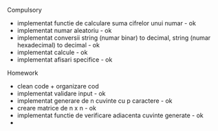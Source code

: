Compulsory
- implementat functie de calculare suma cifrelor unui numar - ok
- implementat numar aleatoriu - ok
- implementat conversii string (numar binar) to decimal, string (numar hexadecimal) to decimal - ok
- implementat calcule - ok
- implementat afisari specifice - ok

Homework 
- clean code + organizare cod
- implementat validare input - ok
- implementat generare de n cuvinte cu p caractere - ok
- creare matrice de n x n - ok 
- implementat functie de verificare adiacenta cuvinte generate - ok
- 
